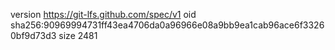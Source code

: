 version https://git-lfs.github.com/spec/v1
oid sha256:90969994731ff43ea4706da0a96966e08a9bb9ea1cab96ace6f33260bf9d73d3
size 2481
